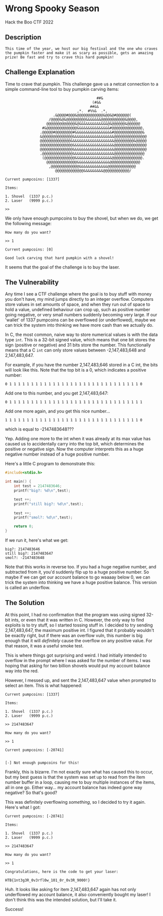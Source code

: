 # Wrong Spooky Season
Hack the Boo CTF 2022

## Description

```
This time of the year, we host our big festival and the one who craves the pumpkin faster and make it as scary as possible, gets an amazing prize! Be fast and try to crave this hard pumpkin!
```

## Challenge Explanation

Time to crave that pumpkin. This challenge gave us a netcat connection to a simple command-line tool to buy pumpkin carving items:

```
                                          ##&
                                        (#&&
                                       ##&&
                                 ,*.  #%%&  .*,
                      .&@@@@#@@@&@@@@@@@@@@@@&@@&@#@@@@@@(
                    /@@@@&@&@@@@@@@@@&&&&&&&@@@@@@@@@@@&@@@@,
                   @@@@@@@@@@@@@&@&&&&&&&&&&&&&@&@@@@@@&@@@@@@
                 #&@@@@@@@@@@@@@@&&&&&&&&&&&&&&&#@@@@@@@@@@@@@@,
                .@@@@@#@@@@@@@@#&&&&&&&&&&&&&&&&&#@@@@@@@@@@@@@&
                &@@@@@@@@@@@@@@&&&&&&&&&&&&&&&&&&&@@@@@@@@@@@@@@@
                @@@@@@@@@@@@@@&&&&&&&&&&&&&&&&&&&&@@@@@@@@@&@@@@@
                @@@@@@@@@@@@@@@&&&&&&&&&&&&&&&&&&&@@@@@@@@@@@@@@@
                @@@@@@@@@@@@@@@&&&&&&&&&&&&&&&&&&&@@@@@@@@@@@@@@@
                .@@@@@@@@@@@@@@&&&&&&&&&&&&&&&&&&&@@@@@@@@@@@@@@
                 (@@@@@@@@@@@@@@&&&&&&&&&&&&&&&&&@@@@@@@@@@@@@@.
                   @@@@@@@@@@@@@@&&&&&&&&&&&&&&&@@@@@@@@@@@@@@
                    ,@@@@@@@@@@@@@&&&&&&&&&&&&&@@@@@@@@@@@@@
                       @@@@@@@@@@@@@&&&&&&&&&@@@@@@@@@@@@/

Current pumpcoins: [1337]

Items: 

1. Shovel  (1337 p.c.)
2. Laser   (9999 p.c.)

>>
```

We only have enough pumpcoins to buy the shovel, but when we do, we get the following message:

```
How many do you want?

>> 1

Current pumpcoins: [0]

Good luck carving that hard pumpkin with a shovel!
```

It seems that the goal of the challenge is to buy the laser.

## The Vulnerability

Any time I see a CTF challenge where the goal is to buy stuff with money you don't have, my mind jumps directly to an integer overflow. Computers store values in set amounts of space, and when they run out of space to hold a value, undefined behaviour can crop up, such as positive number going negative, or very small numbers suddenly becoming very large. If our 'wallet' of 1337 pumpcoins can be overflowed (or underflowed), maybe we can trick the system into thinking we have more cash than we actually do.

In C, the most common, naive way to store numerical values is with the data type `int`. This is a 32-bit signed value, which means that one bit stores the sign (positive or negative) and 31 bits store the number. This functionally means that a C `int` can only store values between -2,147,483,648 and 2,147,483,647.

For example, if you have the number 2,147,483,646 stored in a C int, the bits will look like this. Note that the top bit is a 0, which indicates a positive number:

```
0 1 1 1 1 1 1 1 1 1 1 1 1 1 1 1 1 1 1 1 1 1 1 1 1 1 1 1 1 1 1 0
```

Add one to this number, and you get 2,147,483,647:
```
0 1 1 1 1 1 1 1 1 1 1 1 1 1 1 1 1 1 1 1 1 1 1 1 1 1 1 1 1 1 1 1
```

Add one more again, and you get this nice number...
```
1 1 1 1 1 1 1 1 1 1 1 1 1 1 1 1 1 1 1 1 1 1 1 1 1 1 1 1 1 1 1 0
```

which is equal to -2147483648???

Yep. Adding one more to the int when it was already at its max value has caused us to accidentally carry into the top bit, which determines the positive or negative sign. Now the computer interprets this as a huge negative number instead of a huge positive number.

Here's a little C program to demonstrate this:

```C
#include<stdio.h>

int main() {
	int test = 2147483646;
	printf("big?: %d\n",test);

	test ++;
	printf("still big?: %d\n",test);
	
	test ++;
	printf("smol?: %d\n",test);

	return 0;
}
```

If we run it, here's what we get:

```
big?: 2147483646
still big?: 2147483647
smol?: -2147483648
```

Note that this works in reverse too. If you had a huge negative number, and subtracted from it, you'd suddenly flip up to a huge positive number. So maybe if we can get our account balance to go waaaay below 0, we can trick the system into thinking we have a huge positive balance. This version is called an underflow.

## The Solution

At this point, I had no confirmation that the program was using signed 32-bit ints, or even that it was written in C. However, the only way to find exploits is to try stuff, so I started tossing stuff in. I decided to try sending 2,147,483,647, the maximum positive int. I figured that it probably wouldn't be exactly right, but if there was an overflow vuln, this number is big enough that it will *definitely* cause the overflow on any positive value. For that reason, it was a useful smoke test.

This is where things got surprising and weird. I had initially intended to overflow in the prompt where I was asked for the number of items. I was hoping that asking for two billion shovels would put my account balance way into the red.

However, I messed up, and sent the 2,147,483,647 value when prompted to select an item. This is what happened: 

```
Current pumpcoins: [1337]

Items: 

1. Shovel  (1337 p.c.)
2. Laser   (9999 p.c.)

>> 2147483647

How many do you want?

>> 1

Current pumpcoins: [-20741]


[-] Not enough pumpcoins for this!
```

Frankly, this is bizarre. I'm not exactly sure what has caused this to occur, but my best guess is that the system was set up to read from the item number buffer in a loop, causing me to buy multiple instances of the items, all in one go. Either way... my account balance has indeed gone way negative? So that's good?

This was definitely overflowing *something*, so I decided to try it again. Here's what I got: 

```
Current pumpcoins: [-20741]

Items: 

1. Shovel  (1337 p.c.)
2. Laser   (9999 p.c.)

>> 2147483647

How many do you want?

>> 1

Congratulations, here is the code to get your laser:

HTB{1nt3g3R_0v3rfl0w_101_0r_0v3R_9000!}
```

Huh. It looks like asking for item 2,147,483,647 again has not only underflowed my account balance, it also conveniently bought my laser! I don't think this was the intended solution, but I'll take it.

Success!